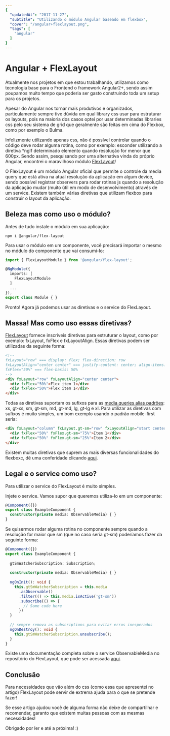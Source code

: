 ```yaml
---
{
  "updatedAt": "2017-11-27",
  "subtitle": "Utilizando o módulo Angular baseado em flexbox",
  "cover": "/angular+flexlayout.png",
  "tags": [
    "angular"
  ]
}
---
```


# Angular + FlexLayout

Atualmente nos projetos em que estou trabalhando, utilizamos como tecnologia base para o Frontend o framework Angular2+, sendo assim poupamos muito tempo que poderia ser gasto construindo toda um setup para os projetos.

Apesar do Angular nos tornar mais produtivos e organizados, particulamente sempre tive dúvida em qual library css usar para estruturar os layouts, pois na maioria dos casos optei por usar determinadas libraries css pelo seu sistema de grid que geralmente são feitas em cima do Flexbox, como por exemplo o Bulma.

Infelizmente utilizando apenas css, não é possível controlar quando o código deve rodar alguma rotina, como por exemplo: esconder utilizando a diretiva *ngIf determinado elemento quando resolução for menor que 600px. Sendo assim, pesquisando por uma alternativa vinda do próprio Angular, encontrei o maravilhoso módulo [FlexLayout](https://github.com/angular/flex-layout)!

O FlexLayout é um módulo Angular oficial que permite o controle da media query que está ativa na atual resolução da aplicação em algum device, sendo possível registrar observers para rodar rotinas js quando a resolução da aplicação mudar (muito útil em modo de desenvolvimento) através de um service. Existem também várias diretivas que utilizam flexbox para construir o layout da aplicação.

## Beleza mas como uso o módulo?

Antes de tudo instale o módulo em sua aplicação:

```
npm i @angular/flex-layout
```

Para usar o módulo em um componente, você precisará importar o mesmo no módulo do componente que vai consumi-lo:

```ts
import { FlexLayoutModule } from '@angular/flex-layout';

@NgModule({
  imports: [
    FlexLayoutModule
  ]
  ...
}),
export class Module { }
```

Pronto! Agora já podemos usar as diretivas e o service do FlexLayout.

## Massa! Mas como uso essas diretivas?

[FlexLayout](https://github.com/angular/flex-layout) fornece inscríveis diretivas para estruturar o layout, como por exemplo: fxLayout, fxFlex e fxLayoutAlign. Essas diretivas podem ser utilizadas da seguinte forma:

```html
<!-- 
fxLayout="row" === display: flex; flex-direction: row
fxLayoutAlign="center center" === justify-content: center; align-items: center
fxFlex="50%" === flex-basis: 50%
-->
<div fxLayout="row" fxLayoutAlign="center center">
  <div fxFlex="50%">Flex item 1</div>
  <div fxFlex="50%">Flex item 1</div>
</div>
```

Todas as diretivas suportam os sufixos para as [media queries alias padrões](https://github.com/angular/flex-layout/wiki/Responsive-API#responsive-features): xs, gt-xs, sm, gt-sm, md, gt-md, lg, gt-lg e xl. Para utilizar as diretivas com sufixos é muito simples, um bom exemplo usando o padrão mobile-first seria:

```html
<div fxLayout="column" fxLayout.gt-sm="row" fxLayoutAlign="start center" fxLayoutAlign.gt-sm="center start">
  <div fxFlex="50%" fxFlex.gt-sm="75%">Item 1</div>
  <div fxFlex="50%" fxFlex.gt-sm="25%">Item 2</div>
</div>
```

Existem muitas diretivas que suprem as mais diversas funcionalidades do flexboxc, dê uma conferidade clicando [aqui](https://github.com/angular/flex-layout/wiki/API-Documentation).

## Legal e o service como uso?

Para utilizar o service do FlexLayout é muito simples.

Injete o service. Vamos supor que queremos utiliza-lo em um componente:

```ts
@Component({})
export class ExampleComponent {
  constructor(private media: ObservableMedia) { }
}
```

Se quisermos rodar alguma rotina no componente sempre quando a resolução for maior que sm (que no caso seria gt-sm) poderíamos fazer da seguinte forma:

```ts
@Component({})
export class ExampleComponent {
   
  gtSmWatcherSubscription: Subscription;
  
  constructor(private media: ObservableMedia) { }
  
  ngOnInit(): void {
    this.gtSmWatcherSubscription = this.media
      .asObservable()
      .filter(() => this.media.isActive('gt-sm'))
      .subscribe(() => {
        // Some code here
      })
  }
  
  // sempre remova as subscriptions para evitar erros inesperados 
  ngOnDestroy(): void {
    this.gtSmWatcherSubscription.unsubscribe();
  }
}
```

Existe uma documentação completa sobre o service ObservableMedia no repositório do FlexLayout, que pode ser acessada [aqui](https://github.com/angular/flex-layout/wiki).

## Conclusão

Para necessidades que vão além do css (como essa que apresentei no artigo) FlexLayout pode servir de extrema ajuda para o que se pretende fazer!

Se esse artigo ajudou você de alguma forma não deixe de compartilhar e recomendar, garanto que existem muitas pessoas com as mesmas necessidades!

Obrigado por ler e até a próxima! :)
